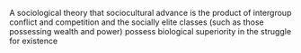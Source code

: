 A sociological theory that sociocultural advance is the product of intergroup conflict and competition and the socially elite classes (such as those possessing wealth and power) possess biological superiority in the struggle for existence
